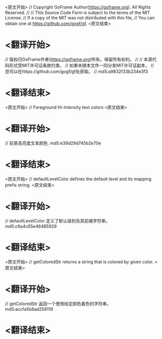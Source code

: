 
<原文开始>
// Copyright GoFrame Author(https://goframe.org). All Rights Reserved.
//
// This Source Code Form is subject to the terms of the MIT License.
// If a copy of the MIT was not distributed with this file,
// You can obtain one at https://github.com/gogf/gf.
<原文结束>

# <翻译开始>
// 版权归GoFrame作者(https://goframe.org)所有。保留所有权利。
//
// 本源代码形式受MIT许可证条款约束。
// 如果未随本文件一同分发MIT许可证副本，
// 您可以在https://github.com/gogf/gf处获取。
// md5:a9832f33b234e3f3
# <翻译结束>


<原文开始>
// Foreground Hi-Intensity text colors
<原文结束>

# <翻译开始>
// 前景高亮度文本颜色. md5:e39d29d745b2e70e
# <翻译结束>


<原文开始>
// defaultLevelColor defines the default level and its mapping prefix string.
<原文结束>

# <翻译开始>
// defaultLevelColor 定义了默认级别及其前缀字符串。 md5:c6a4c65e46485929
# <翻译结束>


<原文开始>
// getColoredStr returns a string that is colored by given color.
<原文结束>

# <翻译开始>
// getColoredStr 返回一个使用给定颜色着色的字符串。 md5:accfa5b8ad258119
# <翻译结束>

